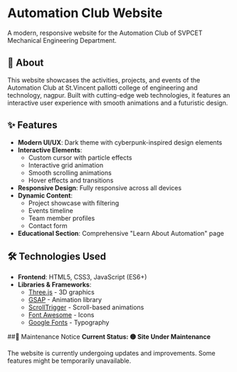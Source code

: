 # Automation Club Website

A modern, responsive website for the Automation Club of SVPCET Mechanical Engineering Department.

## 🌟 About

This website showcases the activities, projects, and events of the Automation Club at St.Vincent pallotti college of engineering and technology, nagpur. Built with cutting-edge web technologies, it features an interactive user experience with smooth animations and a futuristic design.

## ✨ Features

- **Modern UI/UX**: Dark theme with cyberpunk-inspired design elements
- **Interactive Elements**: 
  - Custom cursor with particle effects
  - Interactive grid animation
  - Smooth scrolling animations
  - Hover effects and transitions
- **Responsive Design**: Fully responsive across all devices
- **Dynamic Content**:
  - Project showcase with filtering
  - Events timeline
  - Team member profiles
  - Contact form
- **Educational Section**: Comprehensive "Learn About Automation" page

## 🛠 Technologies Used

- **Frontend**: HTML5, CSS3, JavaScript (ES6+)
- **Libraries & Frameworks**:
  - [Three.js](https://threejs.org/) - 3D graphics
  - [GSAP](https://greensock.com/gsap/) - Animation library
  - [ScrollTrigger](https://greensock.com/scrolltrigger/) - Scroll-based animations
  - [Font Awesome](https://fontawesome.com/) - Icons
  - [Google Fonts](https://fonts.google.com/) - Typography

##🚨 Maintenance Notice
**Current Status: 🟡 Site Under Maintenance**

The website is currently undergoing updates and improvements. Some features might be temporarily unavailable.
